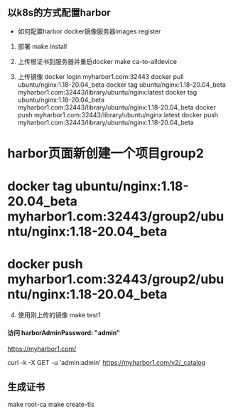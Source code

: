

## 以k8s的方式配置harbor
   - 如何配置harbor docker镜像服务器images register

1. 部署
make install

2. 上传根证书到服务器并重启docker
make ca-to-alldevice

3. 上传镜像
docker login myharbor1.com:32443
docker pull ubuntu/nginx:1.18-20.04_beta
docker tag ubuntu/nginx:1.18-20.04_beta myharbor1.com:32443/library/ubuntu/nginx:latest
docker tag ubuntu/nginx:1.18-20.04_beta myharbor1.com:32443/library/ubuntu/nginx:1.18-20.04_beta
docker push myharbor1.com:32443/library/ubuntu/nginx:latest
docker push myharbor1.com:32443/library/ubuntu/nginx:1.18-20.04_beta

# harbor页面新创建一个项目group2
# docker tag ubuntu/nginx:1.18-20.04_beta myharbor1.com:32443/group2/ubuntu/nginx:1.18-20.04_beta
# docker push myharbor1.com:32443/group2/ubuntu/nginx:1.18-20.04_beta




4. 使用刚上传的镜像
make test1



#### 访问   harborAdminPassword: "admin" 
https://myharbor1.com/

curl -k -X GET -u 'admin:admin' https://myharbor1.com/v2/_catalog 


## 生成证书
make root-ca
make create-tls


